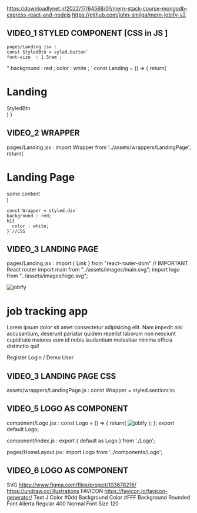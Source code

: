https://downloadlynet.ir/2022/17/64588/01/mern-stack-course-mongodb-express-react-and-nodejs
https://github.com/john-smilga/mern-jobify-v2

## VIDEO_1 STYLED COMPONENT  [CSS in JS ]
    pages/Landing.jsx :
    const StyledBtn = syled.button`
    font-size  : 1.5rem ;
  " background : red ;
    color :    white ; `
    const Landing = () => {
    return(
        <div>
        <h1>Landing</h1>
        <StyledBtn> StyledBtn </StyledBtn>
        </div>
        ) 
    }

## VIDEO_2 WRAPPER
  pages/Landing.jsx :
    import Wrapper from '../assets/wrappers/LandingPage';
    return(
      <Wrapper>
        <h1> Landing Page</h1>
        <div className='content'> some content </div>
      </Wrapper> )

    const Wrapper = styled.div`
    background : red;
    h1{
      color : white;
    }`//CSS


## VIDEO_3 LANDING PAGE
  pages/Landing.jsx : 
  import { Link } from "react-router-dom" // IMPORTANT React router <Link>
  import main from "../assets/images/main.svg";
  import logo from "../assets/images/logo.svg";
  <nav>
      <img src={logo} alt="jobify" />
  </nav>
  <h1>job <span> tracking</span> app  </h1>
  <p> Lorem ipsum dolor sit amet consectetur adipisicing elit. Nam impedit nisi accusantium, deserunt pariatur quidem repellat laborum non nesciunt cupiditate maiores eum id nobis laudantium molestiae minima officia distinctio qui! 
  </p>
  <Link to='/Register' className='btn register-link'> Register</Link>
  <Link to='/Login' className='btn '> Login / Demo User</Link>

## VIDEO_3 LANDING PAGE CSS 
  assets/wrappers/LandingPage.js :
  const Wrapper = styled.section`CSS`
  
## VIDEO_5 LOGO AS COMPONENT 
  component/Logo.jsx : 
                        const Logo = () => {
                          return(
                              <img src={logo} alt="jobify" className='logo' />
                          );  };
                        export default Logo;
                        
  component/index.js : export { default as Logo }  from './Logo';

  pages/HomeLayout.jsx: import Logo from '../components/Logo';
                          <nav>
                            <Logo />
                          </nav>

## VIDEO_6 LOGO AS COMPONENT 
  SVG
  https://www.figma.com/files/project/103678216/
  https://undraw.co/illustrations
  FAVICON
  https://favicon.io/favicon-generator/
  Text  J    Color #0dd  Background Color #FFF      Background  Rounded
  Font Allerta   Regular 400 Normal  Font Size 120
